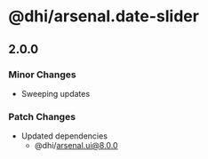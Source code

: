 # @dhi/arsenal.date-slider

## 2.0.0

### Minor Changes

- Sweeping updates

### Patch Changes

- Updated dependencies
  - @dhi/arsenal.ui@8.0.0
